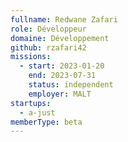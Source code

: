 ```yaml
---
fullname: Redwane Zafari
role: Développeur
domaine: Développement
github: rzafari42
missions:
  - start: 2023-01-20
    end: 2023-07-31
    status: independent
    employer: MALT
startups:
  - a-just
memberType: beta
---
```


